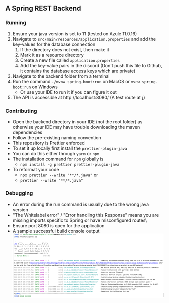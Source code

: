 ## A Spring REST Backend


### Running

1. Ensure your java version is set to 11 (tested on Azule 11.0.16)
2. Navigate to `src/main/resources/application.properties` and add the key-values for the database connection
   1. If the directory does not exist, then make it
   2. Mark it as a resource directory
   3. Create a new file called `application.properties`
   4. Add the key-value pairs in the discord (Don't push this file to Github, it contains the database access keys which are private)
3. Navigate to the backend folder from a terminal
4. Run the command `./mvnw spring-boot:run` on MacOS or `mvnw spring-boot:run` on Windows
   * Or use your IDE to run it if you can figure it out
5. The API is accessible at http://localhost:8080/ (A test route at [/](http://localhost:8080/))

### Contributing

* Open the backend directory in your IDE (not the root folder) as otherwise your IDE may have trouble downloading the maven dependencies
* Follow the pre-existing naming convention
* This repository is Prettier enforced
* To set it up locally first install the `prettier-plugin-java`
* You can do this either through `yarn` or `npm`
* The installation command for `npm` globally is
    * ```npm install -g prettier prettier-plugin-java```
* To reformat your code
    * `npx prettier --write "**/*.java"` or
    * `prettier --write "**/*.java"`

### Debugging

* An error during the run command is usually due to the wrong java version
* "The Whitelabel error" / "Error handling this Response" means you are missing imports specific to Spring or have misconfigured routes\
* Ensure port 8080 is open for the application
* A sample successful build console output ![img.png](img.png)